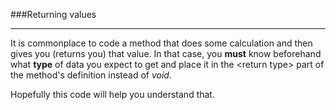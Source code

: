 ###Returning values
***

It is commonplace to code a method that does some calculation and
then gives you (returns you) that value.
In that case, you **must** know beforehand what **type** of data you expect to get and
place it in the \<return type> part of the method's definition instead of *void*.

Hopefully this code will help you understand that.